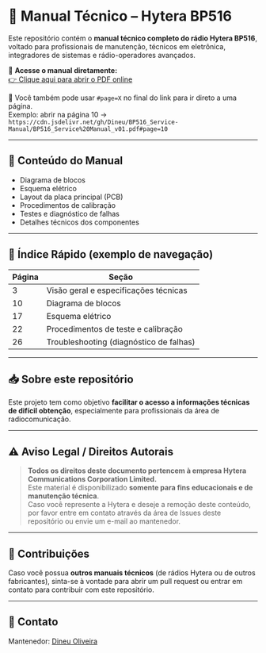 # 📘 Manual Técnico – Hytera BP516

Este repositório contém o **manual técnico completo do rádio Hytera BP516**, voltado para profissionais de manutenção, técnicos em eletrônica, integradores de sistemas e rádio-operadores avançados.

📄 **Acesse o manual diretamente:**  
[👉 Clique aqui para abrir o PDF online](https://cdn.jsdelivr.net/gh/Dineu/BP516_Service-Manual/BP516_Service%20Manual_v01.pdf)

🔗 Você também pode usar `#page=X` no final do link para ir direto a uma página.  
Exemplo: abrir na página 10 →  
`https://cdn.jsdelivr.net/gh/Dineu/BP516_Service-Manual/BP516_Service%20Manual_v01.pdf#page=10`

---

## 🧩 Conteúdo do Manual

- Diagrama de blocos
- Esquema elétrico
- Layout da placa principal (PCB)
- Procedimentos de calibração
- Testes e diagnóstico de falhas
- Detalhes técnicos dos componentes

---

## 📌 Índice Rápido (exemplo de navegação)

| Página | Seção                                      |
|--------|---------------------------------------------|
| 3      | Visão geral e especificações técnicas       |
| 10     | Diagrama de blocos                          |
| 17     | Esquema elétrico                            |
| 22     | Procedimentos de teste e calibração         |
| 26     | Troubleshooting (diagnóstico de falhas)     |

---

## 📥 Sobre este repositório

Este projeto tem como objetivo **facilitar o acesso a informações técnicas de difícil obtenção**, especialmente para profissionais da área de radiocomunicação.

---

## ⚠️ Aviso Legal / Direitos Autorais

> **Todos os direitos deste documento pertencem à empresa Hytera Communications Corporation Limited.**  
> Este material é disponibilizado **somente para fins educacionais e de manutenção técnica**.  
> Caso você represente a Hytera e deseje a remoção deste conteúdo, por favor entre em contato através da área de Issues deste repositório ou envie um e-mail ao mantenedor.

---

## 🙌 Contribuições

Caso você possua **outros manuais técnicos** (de rádios Hytera ou de outros fabricantes), sinta-se à vontade para abrir um pull request ou entrar em contato para contribuir com este repositório.

---

## 🔗 Contato

Mantenedor: [Dineu Oliveira](mailto:dineu_oliveira@yahoo.com.br)  
